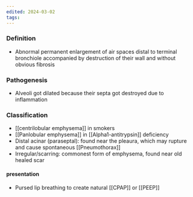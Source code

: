 ```yaml
---
edited: 2024-03-02
tags:
---
```

### Definition
- Abnormal permanent enlargement of air spaces distal to terminal bronchiole accompanied by destruction of their wall and without obvious fibrosis 
### Pathogenesis
- Alveoli got dilated because their septa got destroyed due to inflammation
### Classification
- [[centrilobular emphysema]] in smokers
- [[Panlobular emphysema]] in [[Alpha1-antitrypsin]] deficiency 
- Distal acinar (paraseptal): found near the pleaura, which may rupture and cause spontaneous [[Pneumothorax]] 
- Irregular/scarring: commonest form of emphysema, found near old healed scar 

#### presentation
- Pursed lip breathing to create natural [[CPAP]] or [[PEEP]] 
